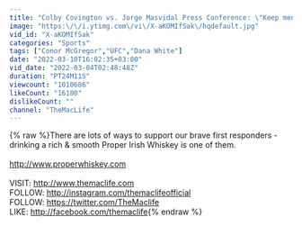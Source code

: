 ```yaml
---
title: "Colby Covington vs. Jorge Masvidal Press Conference: \"Keep mentioning my kids, bro\""
image: "https:\/\/i.ytimg.com\/vi\/X-aKOMIfSak\/hqdefault.jpg"
vid_id: "X-aKOMIfSak"
categories: "Sports"
tags: ["Conor McGregor","UFC","Dana White"]
date: "2022-03-10T16:02:35+03:00"
vid_date: "2022-03-04T02:48:48Z"
duration: "PT24M11S"
viewcount: "1010686"
likeCount: "16100"
dislikeCount: ""
channel: "TheMacLife"
---
```

{% raw %}There are lots of ways to support our brave first responders - drinking a rich &amp; smooth Proper Irish Whiskey is one of them.<br /><br /><a rel="nofollow" target="blank" href="http://www.properwhiskey.com">http://www.properwhiskey.com</a> <br /><br />VISIT: <a rel="nofollow" target="blank" href="http://www.themaclife.com">http://www.themaclife.com</a><br />FOLLOW: <a rel="nofollow" target="blank" href="http://instagram.com/themaclifeofficial">http://instagram.com/themaclifeofficial</a><br />FOLLOW: <a rel="nofollow" target="blank" href="https://twitter.com/TheMaclife">https://twitter.com/TheMaclife</a><br />LIKE: <a rel="nofollow" target="blank" href="http://facebook.com/themaclife">http://facebook.com/themaclife</a>{% endraw %}

